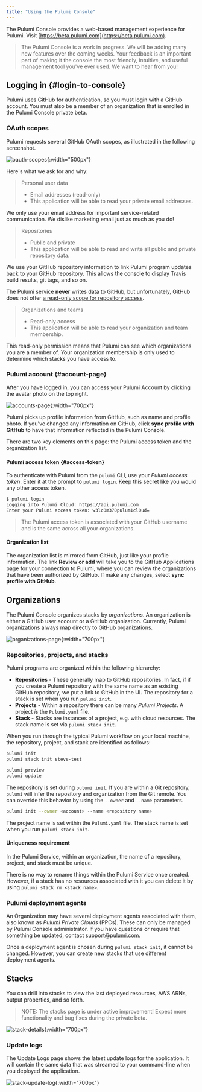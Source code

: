 ```yaml
---
title: "Using the Pulumi Console"
---
```


The Pulumi Console provides a web-based management experience for Pulumi. Visit [https://beta.pulumi.com](https://beta.pulumi.com).

> The Pulumi Console is a work in progress. We will be adding many new features over the coming weeks. Your feedback is an important part of making it the console the most friendly, intuitive, and useful management tool you've ever used. We want to hear from you!

## Logging in {#login-to-console}

Pulumi uses GitHub for authentication, so you must login with a GitHub account. You must also be a member of an organization that is enrolled in the Pulumi Console private beta.

### OAuth scopes

Pulumi requests several GitHub OAuth scopes, as illustrated in the following screenshot. 

![oauth-scopes](/images/docs-console/02-oauth.png){:width="500px"}

Here's what we ask for and why:

> Personal user data
> - Email addresses (read-only)
> - This application will be able to read your private email addresses.

We only use your email address for important service-related communication. We dislike marketing email just as much as you do!

> Repositories
> - Public and private
> - This application will be able to read and write all public and private repository data.

We use your GitHub repository information to link Pulumi program updates back to your GitHub repository. This allows the console to display Travis build results, git tags, and so on.

The Pulumi service **never** writes data to GitHub, but unfortunately, GitHub does not offer [a read-only scope for repository access](https://developer.github.com/apps/building-integrations/setting-up-and-registering-oauth-apps/about-scopes-for-oauth-apps/). 

> Organizations and teams
> - Read-only access
> - This application will be able to read your organization and team membership.

This read-only permission means that Pulumi can see which organizations you are a member of. Your organization membership is only used to determine which stacks you have access to.

### Pulumi account {#account-page}

After you have logged in, you can access your Pulumi Account by clicking the avatar photo on the
top right.

![accounts-page](/images/docs-console/03-account-page.png){:width="700px"}

Pulumi picks up profile information from GitHub, such as name and profile photo. If you've changed any information on GitHub, click **sync profile with GitHub** to have that information reflected in the Pulumi Console.

There are two key elements on this page: the Pulumi access token and the organization list.

#### Pulumi access token {#access-token}

To authenticate with Pulumi from the `pulumi` CLI, use your _Pulumi access token_. Enter it at the prompt to `pulumi login`. Keep this secret like you would any other access token.

```bash
$ pulumi login
Logging into Pulumi Cloud: https://api.pulumi.com
Enter your Pulumi access token: w3lc0m370pulum1cl0ud=
```

> The Pulumi access token is associated with your GitHub username and is the same across all your organizations.

#### Organization list

The organization list is mirrored from GitHub, just like your profile information. The link **Review or add** will take you to the GitHub Applications page for your connection to Pulumi, where you can review the organizations that have been authorized by GitHub. If make any changes, select **sync profile with GitHub**.

## Organizations

The Pulumi Console organizes stacks by *organizations*. An organization is either a GitHub user account or a GitHub organization. Currently, Pulumi organizations always map directly to GitHub organizations.

![organizations-page](/images/docs-console/04-orgs-list.png){:width="700px"}

### Repositories, projects, and stacks

Pulumi programs are organized within the following hierarchy:

* **Repositories** - These generally map to GitHub repositories. In fact, if
  if you create a Pulumi repository with the same name as an existing GitHub
  repository, we put a link to GitHub in the UI. The repository for a stack
  is set when you run `pulumi init`.
* **Projects** - Within a repository there can be many _Pulumi Projects_.
  A project _is_ the `Pulumi.yaml` file.
* **Stack** - Stacks are instances of a project, e.g. with cloud resources.
  The stack name is set via `pulumi stack init`.

When you run through the typical Pulumi workflow on your local machine, the
repository, project, and stack are identified as follows:

```bash
pulumi init
pulumi stack init steve-test

pulumi preview
pulumi update
```

The repository is set during `pulumi init`. If you are within a Git repository,
`pulumi` will infer the repository and organization from the Git remote. You
can override this behavior by using the `--owner` and `--name` parameters.

```bash
pulumi init --owner <account> --name <repository name>
```

The project name is set within the `Pulumi.yaml` file. The stack name is set when you run
`pulumi stack init`.

#### Uniqueness requirement

In the Pulumi Service, within an organization, the name of a repository, project, and stack must be
unique.

There is no way to rename things within the Pulumi Service once created. However, if a stack has no
resources associated with it you can delete it by using `pulumi stack rm <stack name>`.

### Pulumi deployment agents

An Organization may have several deployment agents associated with them, also known as _Pulumi Private Clouds_ (PPCs). These can only be managed by Pulumi Console administrator. If you have questions or require that something be updated, contact [support@pulumi.com](mailto:support@pulumi.com).

Once a deployment agent is chosen during `pulumi stack init`, it cannot be changed. However, you can create new stacks that use different deployment agents.

## Stacks

You can drill into stacks to view the last deployed resources, AWS ARNs, output properties, and so forth.

> NOTE: The stacks page is under active improvement! Expect more functionality and bug fixes during the private beta.

![stack-details](/images/docs-console/06-stack-details.png){:width="700px"}

### Update logs

The Update Logs page shows the latest update logs for the application. It will contain the same
data that was streamed to your command-line when you deployed the application.

![stack-update-log](/images/docs-console/07-stack-update-log.png){:width="700px"}
